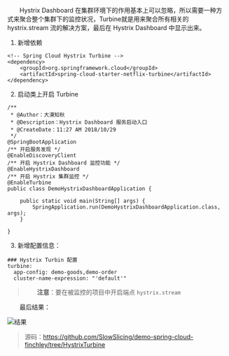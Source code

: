 　　Hystrix Dashboard 在集群环境下的作用基本上可以忽略，所以需要一种方式来聚合整个集群下的监控状况，Turbine就是用来聚合所有相关的 hystrix.stream 流的解决方案，最后在 Hystrix Dashboard 中显示出来。

1. 新增依赖

```
<!-- Spring Cloud Hystrix Turbine -->
<dependency>
    <groupId>org.springframework.cloud</groupId>
    <artifactId>spring-cloud-starter-netflix-turbine</artifactId>
</dependency>
```

2. 启动类上开启 Turbine

```
/**
 * @Author：大漠知秋
 * @Description：Hystrix Dashboard 服务启动入口
 * @CreateDate：11:27 AM 2018/10/29
 */
@SpringBootApplication
/** 开启服务发现 */
@EnableDiscoveryClient
/** 开启 Hystrix Dashboard 监控功能 */
@EnableHystrixDashboard
/** 开启 Hystrix 集群监控 */
@EnableTurbine
public class DemoHystrixDashboardApplication {

    public static void main(String[] args) {
        SpringApplication.run(DemoHystrixDashboardApplication.class, args);
    }

}
```

3. 新增配置信息：

```
### Hystrix Turbin 配置
turbine:
  app-config: demo-goods,demo-order
  cluster-name-expression: "'default'"
```

> 　　**注意**：要在被监控的项目中开启端点 `hystrix.stream`

　　最后结果：

![结果](http://img.lynchj.com/9c3e430fcf2f4a06a121b525c347c77b.png)

> 源码：https://github.com/SlowSlicing/demo-spring-cloud-finchley/tree/HystrixTurbine
